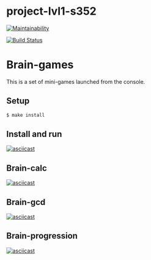 # project-lvl1-s352

[![Maintainability](https://api.codeclimate.com/v1/badges/f6323a222c8b5c618d53/maintainability)](https://codeclimate.com/github/enmalafeev/project-lvl1-s352/maintainability)

[![Build Status](https://travis-ci.com/enmalafeev/project-lvl1-s352.svg?branch=master)](https://travis-ci.com/enmalafeev/project-lvl1-s352)

# Brain-games
This is a set of mini-games launched from the console.

## Setup

```sh
$ make install
```
## Install and run

[![asciicast](https://asciinema.org/a/T2gcLEDDNAfmbZMxs7MvvmF7O.png)](https://asciinema.org/a/T2gcLEDDNAfmbZMxs7MvvmF7O)

## Brain-calc

[![asciicast](https://asciinema.org/a/Oy7uTBSySFsPqSycxrGblUpqx.png)](https://asciinema.org/a/Oy7uTBSySFsPqSycxrGblUpqx)

## Brain-gcd

[![asciicast](https://asciinema.org/a/nzRjS4g3d0pYR45kRZCkUPGps.png)](https://asciinema.org/a/nzRjS4g3d0pYR45kRZCkUPGps)

## Brain-progression

[![asciicast](https://asciinema.org/a/SSZYI87FRjuZl1XIs78r9Lf0Q.png)](https://asciinema.org/a/SSZYI87FRjuZl1XIs78r9Lf0Q)